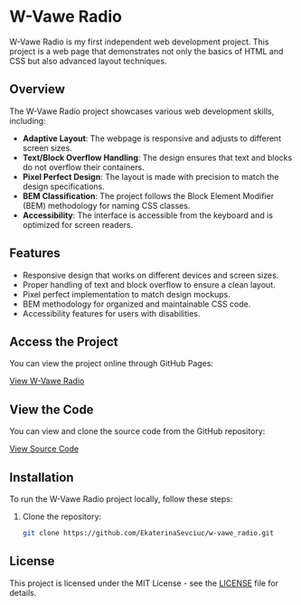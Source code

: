 # W-Vawe Radio

W-Vawe Radio is my first independent web development project. This project is a web page that demonstrates not only the basics of HTML and CSS but also advanced layout techniques.

## Overview

The W-Vawe Radio project showcases various web development skills, including:

- **Adaptive Layout**: The webpage is responsive and adjusts to different screen sizes.
- **Text/Block Overflow Handling**: The design ensures that text and blocks do not overflow their containers.
- **Pixel Perfect Design**: The layout is made with precision to match the design specifications.
- **BEM Classification**: The project follows the Block Element Modifier (BEM) methodology for naming CSS classes.
- **Accessibility**: The interface is accessible from the keyboard and is optimized for screen readers.

## Features

- Responsive design that works on different devices and screen sizes.
- Proper handling of text and block overflow to ensure a clean layout.
- Pixel perfect implementation to match design mockups.
- BEM methodology for organized and maintainable CSS code.
- Accessibility features for users with disabilities.

## Access the Project

You can view the project online through GitHub Pages:

[View W-Vawe Radio](https://EkaterinaSevciuc.github.io/w-vawe_radio/)

## View the Code

You can view and clone the source code from the GitHub repository:

[View Source Code](https://github.com/EkaterinaSevciuc/w-vawe_radio)

## Installation

To run the W-Vawe Radio project locally, follow these steps:

1. Clone the repository:
   ```bash
   git clone https://github.com/EkaterinaSevciuc/w-vawe_radio.git
   ```

## License

This project is licensed under the MIT License - see the [LICENSE](https://github.com/EkaterinaSevciuc/w-vawe_radio/blob/main/LICENSE) file for details.
